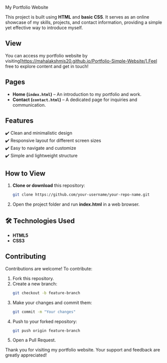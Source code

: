 My Portfolio Website  

This project is built using **HTML** and **basic CSS**. It serves as an online showcase of my skills, projects, and contact information, providing a simple yet effective way to introduce myself. 

## View
 You can access my portfolio website by visiting[https://mahalakshmis20.github.io/Portfolio-Simple-Website/].Feel free to explore content and get in touch!

##  Pages  
- **Home (`index.html`)** – An introduction to my portfolio and work.  
- **Contact (`contact.html`)** – A dedicated page for inquiries and communication.  

## Features  
✔️ Clean and minimalistic design  
✔️ Responsive layout for different screen sizes  
✔️ Easy to navigate and customize  
✔️ Simple and lightweight structure  

##  How to View  
1. **Clone or download** this repository:  
   ```bash
   git clone https://github.com/your-username/your-repo-name.git
   ```  
2. Open the project folder and run **index.html** in a web browser.  

## 🛠 Technologies Used  
- **HTML5**  
- **CSS3**  

##  Contributing  
Contributions are welcome! To contribute:  
1. Fork this repository.  
2. Create a new branch:  
   ```bash
   git checkout -b feature-branch
   ```  
3. Make your changes and commit them:  
   ```bash
   git commit -m "Your changes"
   ```  
4. Push to your forked repository:  
   ```bash
   git push origin feature-branch
   ```  
5. Open a Pull Request.  
  
Thank you for visiting my portfolio website. Your support and feedback are greatly appreciated!  

